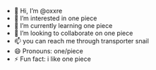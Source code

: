 - 👋 Hi, I’m @oxxre
- 👀 I’m interested in one piece 
- 🌱 I’m currently learning one piece
- 💞️ I’m looking to collaborate on one piece
- 📫 you can reach me through transporter snail
- 😄 Pronouns: one/piece
- ⚡ Fun fact: i like one piece

<!---
oxxre/oxxre is a ✨ special ✨ repository because its `README.md` (this file) appears on your GitHub profile.
You can click the Preview link to take a look at your changes.
--->
